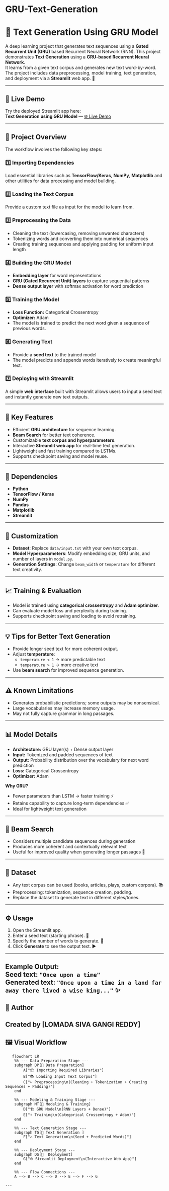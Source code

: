 ﻿# GRU-Text-Generation
# 📝 Text Generation Using GRU Model
A deep learning project that generates text sequences using a **Gated Recurrent Unit (GRU)** based Recurrent Neural Network (RNN).
This project demonstrates **Text Generation** using a **GRU-based Recurrent Neural Network**.  
It learns from a given text corpus and generates new text word-by-word. 
The project includes data preprocessing, model training, text generation, and deployment via a **Streamlit** web app. 🚀

---

## 🔗 Live Demo
Try the deployed Streamlit app here:  
**Text Generation using GRU Model** — [🌐 Live Demo](https://text-generation-using-gru-model.streamlit.app/)


---

## 🚀 Project Overview

The workflow involves the following key steps:

### 1️⃣ Importing Dependencies
Load essential libraries such as **TensorFlow/Keras**, **NumPy**, **Matplotlib** and other utilities for data processing and model building.

### 2️⃣ Loading the Text Corpus
Provide a custom text file as input for the model to learn from.

### 3️⃣ Preprocessing the Data
- Cleaning the text (lowercasing, removing unwanted characters)  
- Tokenizing words and converting them into numerical sequences  
- Creating training sequences and applying padding for uniform input length

### 4️⃣ Building the GRU Model
- **Embedding layer** for word representations  
- **GRU (Gated Recurrent Unit) layers** to capture sequential patterns  
- **Dense output layer** with softmax activation for word prediction

### 5️⃣ Training the Model
- **Loss Function:** Categorical Crossentropy  
- **Optimizer:** Adam  
- The model is trained to predict the next word given a sequence of previous words.

### 6️⃣ Generating Text
- Provide a **seed text** to the trained model  
- The model predicts and appends words iteratively to create meaningful text.

### 7️⃣ Deploying with Streamlit
A simple **web interface** built with Streamlit allows users to input a seed text and instantly generate new text outputs.

---
## 🚀 Key Features

- Efficient **GRU architecture** for sequence learning.  
- **Beam Search** for better text coherence.  
- Customizable **text corpus and hyperparameters**.  
- Interactive **Streamlit web app** for real-time text generation.  
- Lightweight and fast training compared to LSTMs.  
- Supports checkpoint saving and model reuse.

---

## 🧰 Dependencies

- **Python**  
- **TensorFlow / Keras**  
- **NumPy**  
- **Pandas**  
- **Matplotlib**  
- **Streamlit**

---

## 🔄 Customization

- **Dataset**: Replace `data/input.txt` with your own text corpus.  
- **Model Hyperparameters**: Modify embedding size, GRU units, and number of layers in `model.py`.  
- **Generation Settings**: Change `beam_width` or `temperature` for different text creativity.

---

## 📈 Training & Evaluation

- Model is trained using **categorical crossentropy** and **Adam optimizer**.  
- Can evaluate model loss and perplexity during training.  
- Supports checkpoint saving and loading to avoid retraining.

---

## 💡 Tips for Better Text Generation

- Provide longer seed text for more coherent output.  
- Adjust **temperature**:  
  - `temperature < 1` → more predictable text  
  - `temperature > 1` → more creative text  
- Use **beam search** for improved sequence generation.

---

## ⚠️ Known Limitations

- Generates probabilistic predictions; some outputs may be nonsensical.  
- Large vocabularies may increase memory usage.  
- May not fully capture grammar in long passages.

---

## 📊 Model Details

- **Architecture:** GRU layer(s) + Dense output layer  
- **Input:** Tokenized and padded sequences of text  
- **Output:** Probability distribution over the vocabulary for next word prediction  
- **Loss:** Categorical Crossentropy  
- **Optimizer:** Adam  

**Why GRU?**  
- Fewer parameters than LSTM → faster training ⚡  
- Retains capability to capture long-term dependencies ✅  
- Ideal for lightweight text generation

---

## 🔎 Beam Search

- Considers multiple candidate sequences during generation  
- Produces more coherent and contextually relevant text  
- Useful for improved quality when generating longer passages 🧭

---

## 💾 Dataset

- Any text corpus can be used (books, articles, plays, custom corpora). 📚  
- Preprocessing: tokenization, sequence creation, padding.  
- Replace the dataset to generate text in different styles/tones.

---
## ⚙️ Usage
1. Open the Streamlit app.  
2. Enter a seed text (starting phrase). 📝  
3. Specify the number of words to generate. 🔢  
4. Click **Generate** to see the output text. ▶️
---
**Example Output:**  
Seed text: `"Once upon a time"`  
Generated text: `"Once upon a time in a land far away there lived a wise king..."` ✨
---
## 🎨 Author
Created by **[LOMADA SIVA GANGI REDDY]**  
---
## 🖼️ Visual Workflow

```mermaid
   flowchart LR
    %% --- Data Preparation Stage ---
    subgraph DP[📂 Data Preparation]
        A["📦 Importing Required Libraries"]
        B["📚 Loading Input Text Corpus"]
        C["✂️ Preprocessing\n(Cleaning + Tokenization + Creating Sequences + Padding)"]
    end

    %% --- Modeling & Training Stage ---
    subgraph MT[🤖 Modeling & Training]
        D["🏗️ GRU Model\n(RNN Layers + Dense)"]
        E["⚡ Training\n(Categorical Crossentropy + Adam)"]
    end

    %% --- Text Generation Stage ---
    subgraph TG[🚀 Text Generation ]
        F["✍️ Text Generation\n(Seed + Predicted Words)"]
    end

    %% --- Deployment Stage ---
    subgraph DS[🚀  Deployment]
        G["🌐 Streamlit Deployment\n(Interactive Web App)"]
    end

    %% --- Flow Connections ---
    A --> B --> C --> D --> E --> F --> G

---













